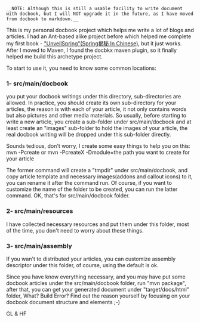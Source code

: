 	__NOTE: Although this is still a usable facility to write document with docbook, but I will NOT upgrade it in the future, as I have moved from docbook to markdown.__

This is my personal docbook project which helps me write a lot of blogs and articles.
I had an Ant-based alike project before which helped me complete my first book - ["UnveilSpring"(Spring揭秘 In Chinese)](http://product.china-pub.com/195969), but it just works. After I moved to Maven, I found the docbkx maven plugin, so it finally helped me build this archetype project.

To start to use it, you need to know some common locations:
### 1- src/main/docbook  
you put your docbook writings under this directory, sub-directories are allowed. In practice, you should create its own sub-directory for your articles, the reason is with each of your article, it not only contains words but also pictures and other media materials. So usually, before starting to write a new article, you create a sub-folder under src/main/docbook and  at least create an "images" sub-folder to hold the images of your article, the real docbook writing will be dropped under this sub-folder directly. 

Sounds tedious, don't worry, I create some easy things to help you on this:
	mvn -Pcreate
or 
	mvn -PcreateX -Dmodule=the path you want to create for your article

The former command will create a "tmpdir" under src/main/docbook, and copy article template and necessary images(addons and callout icons) to it, you can rename it after the command run. Of course, if you want to customize the name of the folder to be created, you can run the latter command.
OK, that's for src/main/docbook folder.
	
### 2- src/main/resources  
I have collected necessary resources and put them under this folder, most of the time, you don't need to worry about these things.
	
### 3- src/main/assembly  
If you wan't to distributed your articles, you can customize assembly descriptor under this folder, of course, using the default is ok.
	
Since you have know everything necessary, and you may have put some docbook articles under the src/main/docbook folder, run "mvn package", after that, you can get your generated document under "target/docs/html" folder, What? Build Error? Find out the reason yourself by focusing on your docbook document structure and elements ;-)	
	
GL & HF	
